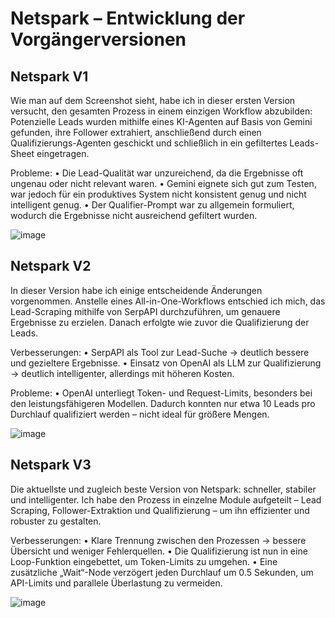 

# Netspark – Entwicklung der Vorgängerversionen

## Netspark V1

Wie man auf dem Screenshot sieht, habe ich in dieser ersten Version versucht, den gesamten Prozess in einem einzigen Workflow abzubilden: Potenzielle Leads wurden mithilfe eines KI-Agenten auf Basis von Gemini gefunden, ihre Follower extrahiert, anschließend durch einen Qualifizierungs-Agenten geschickt und schließlich in ein gefiltertes Leads-Sheet eingetragen.

Probleme:
	•	Die Lead-Qualität war unzureichend, da die Ergebnisse oft ungenau oder nicht relevant waren.
	•	Gemini eignete sich gut zum Testen, war jedoch für ein produktives System nicht konsistent genug und nicht intelligent genug.
	•	Der Qualifier-Prompt war zu allgemein formuliert, wodurch die Ergebnisse nicht ausreichend gefiltert wurden.

![image](https://github.com/user-attachments/assets/ad71934b-0ba5-4351-98f3-7ca97048df39)


## Netspark V2

In dieser Version habe ich einige entscheidende Änderungen vorgenommen. Anstelle eines All-in-One-Workflows entschied ich mich, das Lead-Scraping mithilfe von SerpAPI durchzuführen, um genauere Ergebnisse zu erzielen. Danach erfolgte wie zuvor die Qualifizierung der Leads.

Verbesserungen:
	•	SerpAPI als Tool zur Lead-Suche → deutlich bessere und gezieltere Ergebnisse.
	•	Einsatz von OpenAI als LLM zur Qualifizierung → deutlich intelligenter, allerdings mit höheren Kosten.

Probleme:
	•	OpenAI unterliegt Token- und Request-Limits, besonders bei den leistungsfähigeren Modellen. Dadurch konnten nur etwa 10 Leads pro Durchlauf qualifiziert werden – nicht ideal für größere Mengen.

![image](https://github.com/user-attachments/assets/57b3fecc-53d4-4d5d-995b-54a977e1ff4d)


## Netspark V3

Die aktuellste und zugleich beste Version von Netspark: schneller, stabiler und intelligenter. Ich habe den Prozess in einzelne Module aufgeteilt – Lead Scraping, Follower-Extraktion und Qualifizierung – um ihn effizienter und robuster zu gestalten.

Verbesserungen:
	•	Klare Trennung zwischen den Prozessen → bessere Übersicht und weniger Fehlerquellen.
	•	Die Qualifizierung ist nun in eine Loop-Funktion eingebettet, um Token-Limits zu umgehen.
	•	Eine zusätzliche „Wait“-Node verzögert jeden Durchlauf um 0.5 Sekunden, um API-Limits und parallele Überlastung zu vermeiden.

![image](https://github.com/user-attachments/assets/39e93d07-86cf-4768-9965-bfbc748e5dd3)
